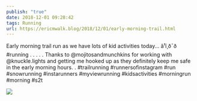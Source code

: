 ```yaml
---
publish: "true"
date: 2018-12-01 09:28:42
tags: Running
url: https://ericmwalk.blog/2018/12/01/early-morning-trail.html
---
```


Early morning trail run as we have lots of kid activities today... â¹ï¸ð¯ð #running .
.
.
.
.
Thanks to @mojitosandmunchkins for working with @knuckle.lights and getting me hooked up as they definitely keep me safe in the early morning hours.
.
#trailrunning #runnersofinstagram #run #snowrunning #instarunners #myviewrunning #kidsactivities #morningrun #morning #s2t

![](https://ericmwalk.blog/uploads/2022/c7f3a4ba83.jpg)